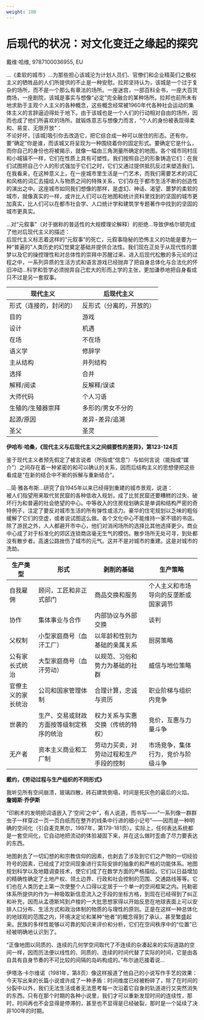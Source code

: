 ```yaml
---
weight: 108
---
```

# 后现代的状况：对文化变迁之缘起的探究

戴维·哈维, 9787100036955, EU

…《柔软的城市》…为那些担心该城沦为计划人员们、官僚们和企业精英们之极权主义的牺牲品的人们所提供的不止是一种安慰。拉邦坚持认为，该城是一个过于复杂的场所，而不是一个那么有章法的场所。一座迷宫，一部百科全书，一座大百货商场，一座剧院，该城是事实与想像“必定”完全融合的某种场所。拉邦也前所未有地求助于主观个人主义的各种概念，这些概念经常被1960年代各种社会运动的集体主义的言辞逼迫得处于地下。由于该城也是一个人们的行动相对自由的场所，因而也成了他们所喜欢的场所。就锻炼意志与想像力而言，“个人的身份被表现得柔和、易变、无限开放"：  
不论好坏，[该城]吸引你去改造它，把它综合成一种可以居住的形态。还有你，要“确定”你是谁，而该城又将呈现为一种围绕着你的固定形式。要确定它是什么，而你自己的身份也将被揭示，就像一幅由三角測量所确定的地图。各个城市同村庄和小城镇不一样，它们在性质上具有可塑性。我们按照自己的形象铸造它们：在我们试图把自己个人的形式强加于它们之时，它们又通过提供抵抗反过来塑造我们。在我看来，在这种意义上，在一座城市里生活是一门艺术，而我们需要艺术的词汇和风格的词汇去描绘人与物质之间的特殊关系，它们存在于都市生活不断的创造性的演出之中。这座城市如同我们想像的那样，是虚幻、神话、渴望、噩梦的柔软的城市，就像真实的一样，或许比人们可以在地图和统计资料里找到的坚固的城市更加真实，比人们可以在都市社会学、人口统计学和建筑学专题著作中找到的坚固的城市更真实。

…对“元叙事”（对于据称的普适性的大规模理论解释）的拒绝…导致伊格尔顿完成了他对后现代主义的描述：  
后现代主义标志着这样的“元叙事”的死亡，元叙事隐秘的恐怖主义的功能是要为一种“普遍的”人类历史的幻觉奠定基础并提供合法性。我们现在正处于从现代性的噩梦以及它的操控理性和对总体性的崇拜中苏醒过来、进入后现代松散的多元论的过程之中，一系列异质的生活方式和语言游戏已经抛弃了把自身总体化与合法化的怀旧冲动…科学和哲学必须抛弃自己宏大的形而上学的主张，更加谦恭地把自身看成只不过是另一套叙事。

|现代主义|后现代主义|
|-|-|
|形式（连接的，封闭的）|反形式（分离的，开放的）|
|目的|游戏|
|设计|机遇|
|在场|不在场|
|语义学|修辞学|
|主从结构|并列结构|
|选择|合并|
|解释/阅读|反解释/误读|
|大师代码|个人习语|
|生殖的/生殖器崇拜|多形的/男女不分的|
|起源/原因|差异-差异/追溯|
|圣父|圣灵|

**伊哈布·哈桑，《现代主义与后现代主义之间纲要性的差异》，第123-124页**

鉴于现代主义者预先假定了被言说者（所指或“信息”）与如何言说（能指或“媒介”）之间存在着一种紧密的和可以确认的关系，因而后结构主义的思想便把这些看成是“在新的结合中不断的拆解与重新结合"。

…简·雅各布斯…研究了自1945年以来已经得到重建的城市景观，说道：  
被人们指望用来取代贫民窟的各种低收入规划，成了比贫民窟还要糟糕的过失、破坏行为和普遍的社会绝望的中心。中等收入的住房规划确实是单调和结构严密的奇特例子，注定了要反对城市生活的所有弹性或活力。豪华的住宅规划以乏味的粗俗缓解了它们的空虚，或者说试图这么做。各个文化中心不能维持一家不错的书店。除了游民之外，人人都避开市中心，他们对消闲场所的选择比其他选择更少。商业中心成了对于标准化的郊区连锁商店毫无生气的模仿。散步场所无处可寻，到处都没有散步者。高速公路挫伤了城市的元气。这并不是对城市的重建。这是对城市的洗劫。

|生产类型|形式|剥削的基础|生产策略|
|-|-|-|-|
|自我雇佣|顾问，工匠和非正式部门|商品交换和服务|个人主义和市场导向的反垄断或国家调节|
|协作|集体事业与合作|内部协议与外部交换|谈判|
|父权制|小型家庭商号（血汗工厂）|以年龄和性别为基础的亲属关系|厨房策略|
|公有家长式统治|大型家庭商号（血汗劳动）|以规范、习俗和势力为基础的社群|威信与地位策略|
|官僚主义的家长统治|公司和国家管理体制|合理计算，忠诚与资历|职业阶梯与组织内竞争|
|世袭的|生产、交易或财政方面按等级制定秩序的统治|权力关系与实惠交换（传统的特权）|竞价，互惠与力量斗争|
|无产者|资本主义商业和工厂制|劳动力买卖，对劳动过程和生产手段的控制|市场竞争，集体行为，竞价与阶级斗争|

**戴约，《劳动过程与生产组织的不同形式》**

我听见所有空间崩溃，玻璃四散，砖石建筑倒塌，时间是死灰色的最后的火焰。  
**詹姆斯·乔伊斯**

“印刷术的发明把词语嵌入了‘空间’之中”，有人说道，而书写——“一系列像一群群虫子一样穿过一页一页白纸而在整齐的线条中行进的细小记号”——因而是一种明确的空间化（引自麦克黑尔，1987年，第179-181页）。实际上，任何表达系统都是一套空间化，它自动地把流动的体验凝固下来，并在这么做时歪曲了尽力要表达的东西。

地图剥去了一切幻想的和宗教信仰的因素，也剥去了涉及到它们之产物的一切经验符号的因素，已经成了对空间现象进行实际安排的抽象的和严格的功能体系。地图规划科学以及地籍调查技术，使它们成了在数学方面的严格描绘。它们以日益增加的精确性确定了土地产权、领土边界、行政和社会控制的范围、交通路线等等。它们也在人类历史上第一次使整个人口得以定居于一个单一的空间框架之内。托勒密体系所提供的作为一种吸取新信息流入之手段的坐标方格，到现在已经得到了纠正和补充，因而从孟德斯鸠到卢梭的一大批思想家得以开始反思在地球表面上可以安排人口分布、生活方式和政治体制的物质的与理性的原则。正是在这样一种总体化的地球观的范围之内，环境决定论和某种“他者”的概念得到了承认，甚至繁盛起来。民族的多样性能够以可靠的知识来评价和分析，它们在空间秩序中的“位置”已经被明确地认识到了。

“正像地图以同质的、连续的几何学空间取代了不连续的杂凑起来的实际道路的空间一样，因而历法便以线性的、同质的、连续的时间代替了实际的时间，它是由各自具有自身节奏的不可比较的间隔的岛屿构成的。”布尔迪厄接着说…

伊塔洛·卡尔维诺（1981年，第8页）像这样报道了他自己的小说写作手艺的效果：  
今天写出来的长篇小说或许成了一种矛盾：时间维度已经被粉碎了，除了在时间的分裂中以外，我们无法生活或者无法思考每一次沿着它自身的轨道进行又突然消失的东西。只有在那个时期的各种小说里，我们才可以重新发现时间的连续性，那时，时间再也不会显得是停滞的，甚至也不显得是已经破裂，那时是一个延续了决非100年的时期。